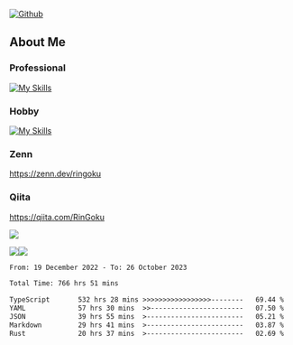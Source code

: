 [![Github](https://img.shields.io/github/followers/skyt-a?label=Follow&style=social)](https://github.com/skyt-a)

## About Me
### Professional
[![My Skills](https://skillicons.dev/icons?i=react,ts,js,nodejs,java,graphql,firebase,githubactions&theme=light)](https://skillicons.dev)
### Hobby
[![My Skills](https://skillicons.dev/icons?i=unity,rust,py&theme=light)](https://skillicons.dev)

### Zenn
https://zenn.dev/ringoku
### Qiita
https://qiita.com/RinGoku


![](https://github-profile-summary-cards.vercel.app/api/cards/profile-details?username=skyt-a&theme=default)

![](https://github-profile-summary-cards.vercel.app/api/cards/repos-per-language?username=skyt-a&theme=default)![](https://github-profile-summary-cards.vercel.app/api/cards/stats?username=RinGoku&theme=default)

<!--START_SECTION:waka-->

```txt
From: 19 December 2022 - To: 26 October 2023

Total Time: 766 hrs 51 mins

TypeScript       532 hrs 28 mins >>>>>>>>>>>>>>>>>--------   69.44 %
YAML             57 hrs 30 mins  >>-----------------------   07.50 %
JSON             39 hrs 55 mins  >------------------------   05.21 %
Markdown         29 hrs 41 mins  >------------------------   03.87 %
Rust             20 hrs 37 mins  >------------------------   02.69 %
```

<!--END_SECTION:waka-->
